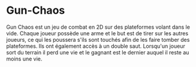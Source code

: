# Gun-Chaos


Gun Chaos est un jeu de combat en 2D sur des plateformes volant dans le vide. Chaque joueur possède une arme et le but est de tirer sur les autres joueurs, ce qui les poussera s'ils sont touchés afin de les faire tomber des plateformes. Ils ont également accès à un double saut. Lorsqu'un joueur sort du terrain il perd une vie et le gagnant est le dernier auquel il reste au moins une vie.
